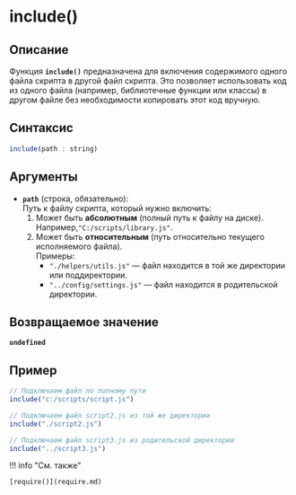 # include()

## Описание
Функция **`include()`** предназначена для включения содержимого одного файла скрипта в другой файл скрипта. Это позволяет использовать код из одного файла (например, библиотечные функции или классы) в другом файле без необходимости копировать этот код вручную.

## Синтаксис
```javascript
include(path : string)
``` 

## Аргументы
- **`path`** (строка, обязательно):  
Путь к файлу скрипта, который нужно включить: 
    1. Может быть **абсолютным** (полный путь к файлу на диске).  
      Например,`"C:/scripts/library.js"`.
    2. Может быть **относительным** (путь относительно текущего исполняемого файла).  
      Примеры:  
          * `"./helpers/utils.js"` — файл находится в той же директории или поддиректории.  
          * `"../config/settings.js"` — файл находится в родительской директории.

## Возвращаемое значение
**`undefined`**

## Пример
``` javascript linenums="1"
// Подключаем файл по полному пути
include("c:/scripts/script.js")

// Подключаем файл script2.js из той же директории
include("./script2.js")

// Подключаем файл script3.js из родительской директории
include("../script3.js")
``` 

!!! info "См. также"

    [require()](require.md)	
